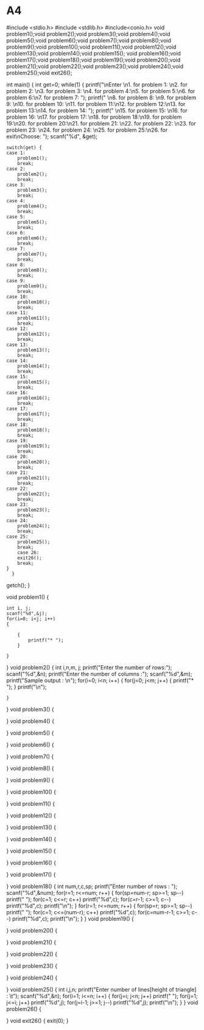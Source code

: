 # A4
#include <stdio.h>
#include <stdlib.h>
#include<conio.h>
void  problem1();void  problem2();void  problem3();void  problem4();void  problem5();void  problem6();void  problem7();void  problem8();void  problem9();void  problem10();void  problem11();void  problem12();void  problem13();void  problem14();void  problem15();
void  problem16();void  problem17();void  problem18();void  problem19();void  problem20();void  problem21();void  problem22();void  problem23();void  problem24();void  problem25();void exit26();


int main()
{
    int get=0;
while(1)
     {
    printf("\nEnter \n1. for problem 1: \n2. for problem 2: \n3. for problem 3: \n4. for problem 4:\n5. for problem 5:\n6. for problem 6:\n7. for problem 7: ");
    printf(" \n8. for problem 8: \n9. for problem 9: \n10. for problem 10: \n11. for problem 11:\n12. for problem 12:\n13. for problem 13:\n14. for problem 14: ");
    printf(" \n15. for problem 15: \n16. for problem 16: \n17. for problem 17: \n18. for problem 18:\n19. for problem 19:\n20. for problem 20:\n21. for problem 21: \n22. for problem 22: \n23. for problem 23: \n24. for problem 24: \n25. for problem 25:\n26. for exit\nChoose: ");
    scanf("%d", &get);

    switch(get) {
    case 1:
        problem1();
        break;
    case 2:
        problem2();
        break;
    case 3:
        problem3();
        break;
    case 4:
        problem4();
        break;
    case 5:
        problem5();
        break;
    case 6:
        problem6();
        break;
    case 7:
        problem7();
        break;
    case 8:
        problem8();
        break;
    case 9:
        problem9();
        break;
    case 10:
        problem10();
        break;
    case 11:
        problem11();
        break;
    case 12:
        problem12();
        break;
    case 13:
        problem13();
        break;
    case 14:
        problem14();
        break;
    case 15:
        problem15();
        break;
    case 16:
        problem16();
        break;
    case 17:
        problem17();
        break;
    case 18:
        problem18();
        break;
    case 19:
        problem19();
        break;
    case 20:
        problem20();
        break;
    case 21:
        problem21();
        break;
    case 22:
        problem22();
        break;
    case 23:
        problem23();
        break;
    case 24:
        problem24();
        break;
    case 25:
        problem25();
        break;
        case 26:
        exit26();
        break;
    }
      }
getch();
}

void problem1()
{

	int i, j;
	scanf("%d",&j);
	for(i=0; i<j; i++)
	{

		{
			printf("* ");
		}

	}

}
void problem2()
{
int i,n,m, j;
	printf("Enter the number of rows:");
	scanf("%d",&n);
		printf("Enter the number of columns :");
	scanf("%d",&m);
	printf("Sample output : \n");
	for(i=0; i<n; i++)
	{
        for(j=0; j<m; j++)
		{
			printf("* ");
		}
			printf("\n");

	}
}
void problem3()
{

}
void problem4()
{

}
void problem5()
{

}
void problem6()
{

}
void problem7()
{

}
void problem8()
{

}
void problem9()
{

}
void problem10()
{

}
void problem11()
{

}
void problem12()
{

}
void problem13()
{

}
void problem14()
{

}
void problem15()
{

}
void problem16()
{

}
void problem17()
{

}
void problem18()
{
int num,r,c,sp;
 printf("Enter number of rows : ");
 scanf("%d",&num);
 for(r=1; r<=num; r++)
 {
   for(sp=num-r; sp>=1; sp--)
       printf(" ");
   for(c=1; c<=r; c++)
       printf("%d",c);
   for(c=r-1; c>=1; c--)
       printf("%d",c);
   printf("\n");
 }
 for(r=1; r<=num; r++)
 {
   for(sp=r; sp>=1; sp--)
       printf(" ");
   for(c=1; c<=(num-r); c++)
       printf("%d",c);
   for(c=num-r-1; c>=1; c--)
       printf("%d",c);
   printf("\n");
}
}
void problem19()
{

}
void problem20()
{

}
void problem21()
{

}
void problem22()
{

}
void problem23()
{

}
void problem24()
{

}
void problem25()
{
int i,j,n;
    printf("Enter number of lines[height of triangle] : \t");
    scanf("%d",&n);
    for(i=1; i<=n; i++)
    {
        for(j=i; j<n; j++)
            printf(" ");
        for(j=1; j<=i; j++)
            printf("%d",j);
        for(j=i-1; j>=1; j--)
            printf("%d",j);
        printf("\n");
    }
}
void problem26()
{

}
void exit26()
{
exit(0);
}
